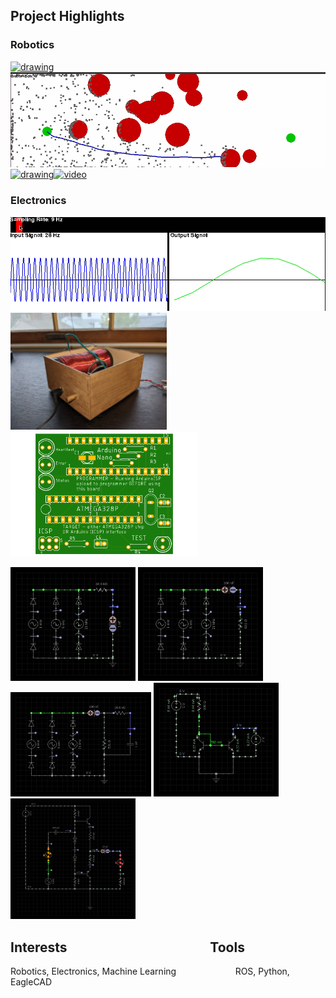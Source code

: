 ## Project Highlights
<!-- Lines are 800 wide in homepage view -->
### Robotics
[<img src="https://github.com/estods3/JetTank/blob/master/documentation/linefollowing.gif" title="Line Following Robot" alt="drawing" width="200"/>](https://github.com/estods3/JetTank)[<img src="https://github.com/estods3/estods3/blob/master/pathplanning.gif" title="Path Planning Algorithm" alt="drawing" width="600"/>](https://github.com/estods3/PathPlanning-withGeneticAI)[<img src="https://raw.githubusercontent.com/estods3/Tutorial-LegoRoboticClaw/master/documentation/closeupOfPerfBoard.jpg" title="LEGO Robotic Arm" alt="drawing" width="200"/>](https://github.com/estods3/Tutorial-LegoRoboticClaw)[<img src="https://github.com/estods3/raspberrypi-LiteArmi2/blob/master/rosreplay.gif" title="3D Printed Robotic Arm" alt="video" width="300"/>](https://github.com/estods3/raspberrypi-LiteArmi2)

### Electronics
[<img src="https://github.com/estods3/estods3/blob/master/sampling.gif" title="Frequency Simulator" alt="drawing" width="600"/>](https://github.com/estods3/Sampling-usingNyquistTheorem)
[<img src="https://github.com/estods3/AMRadio/blob/main/radioisometric.jpg" title="AM Radio" alt="drawing" width="250"/>](https://github.com/estods3/AMRadio)[<img src="https://github.com/estods3/ATmega328pProgrammer/blob/main/photos/programmer_pcb.png" title="Arduino Programmer" alt="drawing" width="300"/>](https://github.com/estods3/ATmega328pProgrammer)

[<img src="https://github.com/estods3/estods3/blob/master/circuit_LPF.png" title="Low Pass Filter" alt="drawing" width="200"/>](https://everycircuit.com/circuit/5820504109481984)
[<img src="https://github.com/estods3/estods3/blob/master/circuit_HPF.png" title="High Pass Filter" alt="drawing" width="200"/>](https://everycircuit.com/circuit/5506649642762240)
[<img src="https://github.com/estods3/estods3/blob/master/circuit_BPF.png" title="Band Pass Filter" alt="drawing" width="225"/>](https://everycircuit.com/circuit/4906615331094528)
[<img src="https://github.com/estods3/estods3/blob/master/circuit_CM.png" title="Current Mirror" alt="drawing" width="200"/>](https://everycircuit.com/circuit/4760128223707136)
[<img src="https://github.com/estods3/estods3/blob/master/circuit_PPA.png" title="Push Pull Amplifier" alt="drawing" width="200"/>](https://everycircuit.com/circuit/4675012138893312)

<!-- &nbsp; is the space character -->
## Interests&nbsp;&nbsp;&nbsp;&nbsp;&nbsp;&nbsp;&nbsp;&nbsp;&nbsp;&nbsp;&nbsp;&nbsp;&nbsp;&nbsp;&nbsp;&nbsp;&nbsp;&nbsp;&nbsp;&nbsp;&nbsp;&nbsp;&nbsp;&nbsp;&nbsp;&nbsp;&nbsp;&nbsp;&nbsp;&nbsp;&nbsp;&nbsp;&nbsp;&nbsp;&nbsp;&nbsp;&nbsp;&nbsp;&nbsp;&nbsp;&nbsp;&nbsp;&nbsp;&nbsp;&nbsp;&nbsp;Tools
Robotics, Electronics, Machine Learning&nbsp;&nbsp;&nbsp;&nbsp;&nbsp;&nbsp;&nbsp;&nbsp;&nbsp;&nbsp;&nbsp;&nbsp;&nbsp;&nbsp;&nbsp;&nbsp;&nbsp;&nbsp;&nbsp;&nbsp;&nbsp;&nbsp;&nbsp;&nbsp;ROS, Python, EagleCAD

<!--
**estods3/estods3** is a ✨ _special_ ✨ repository because its `README.md` (this file) appears on your GitHub profile.
-->
